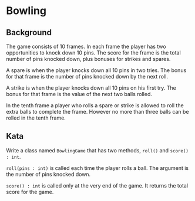 # Bowling

## Background
The game consists of 10 frames. In each frame the player has two opportunities to knock down 10 pins.  The score for the frame is the total number of pins knocked down, plus bonuses for strikes and spares.

A spare is when the player knocks down all 10 pins in two tries. The bonus for that frame is the number of pins knocked down by the next roll.

A strike is when the player knocks down all 10 pins on his first try. The bonus for that frame is the value of the next two balls rolled.

In the tenth frame a player who rolls a spare or strike is allowed to roll the extra balls to complete the frame. However no more than three balls can be rolled in the tenth frame.

## Kata
Write a class named `BowlingGame` that has two methods, `roll()` and `score() : int`.

`roll(pins : int)` is called each time the player rolls a ball. The argument is the number of pins knocked down.

`score() : int` is called only at the very end of the game. It returns the total score for the game.